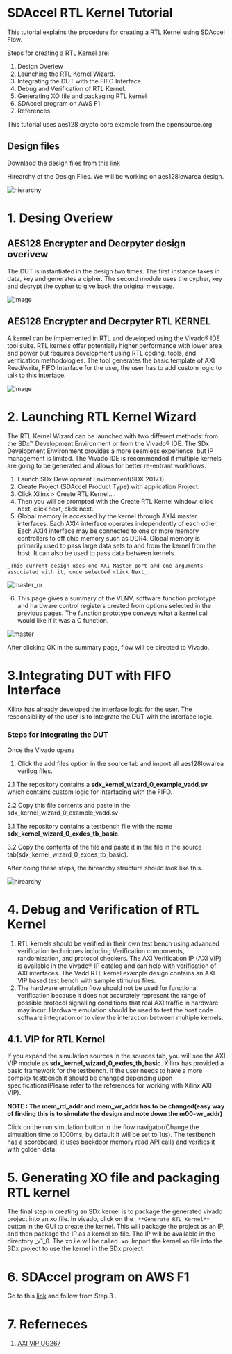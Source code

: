 # SDAccel RTL Kernel Tutorial

This tutorial explains the procedure for creating a RTL Kernel using SDAccel Flow. 

Steps for creating a RTL Kernel are:
1. Design Overiew 
2. Launching the RTL Kernel Wizard.  
3. Integrating the DUT with the FIFO Interface.
4. Debug and Verification of RTL Kernel. 
5. Generating XO file and packaging RTL kernel 
6. SDAccel program on AWS F1
7. References

This tutorial uses aes128 crypto core example from the opensource.org  

## Design files 
Downlaod the design files from this [link](http://opencores.org/project,systemcaes) 

Hirearchy of the Design Files. We will be working on aes128lowarea design.

![hierarchy](https://user-images.githubusercontent.com/32319498/31956578-abacabe6-b8a0-11e7-8dec-ab22b29898cf.PNG)

# 1. Desing Overiew

## AES128 Encrypter and Decrpyter design overivew
   The DUT is instantiated in the design two times. The first instance takes in data, key and generates a cipher. The second module uses the cypher, key and decrypt the cypher to give back the original message.
   
   ![image](https://user-images.githubusercontent.com/32319498/31142684-e1b2e09c-a82f-11e7-9741-ce0f1c4ce054.png)
		

## AES128 Encrypter and Decrpyter RTL KERNEL
   A kernel can be implemented in RTL and developed using the Vivado® IDE tool suite. RTL kernels offer potentially higher performance with lower area and power but requires development using RTL coding, tools, and verification methodologies. The tool generates the basic template of AXI Read/write, FIFO Interface for the user, the user has to add custom logic to talk to this interface. 
   
![image](https://user-images.githubusercontent.com/32319498/31147244-1b121048-a83e-11e7-83e6-a3f534f62ade.png)
		
# 2. Launching RTL Kernel Wizard
The RTL Kernel Wizard can be launched with two different methods: from the SDx™ Development Environment or from the Vivado® IDE. The SDx Development Environment provides a more seemless experience, but IP management is limited. The Vivado IDE is recommended if multiple kernels are going to be generated and allows for better re-entrant workflows.
1. Launch SDx Development Environment(SDX 2017.1).
2. Create Project (SDAccel Product Type) with application Project.
3. Click Xilinx > Create RTL Kernel....			
4. Then you will be prompted with the Create RTL Kernel window, click next, click next, click next. 
5. Global memory is accessed by the kernel through AXI4 master interfaces. Each AXI4 interface operates independently of each other. Each AXI4 interface may be connected to one or more memory controllers to off chip memory such as DDR4. Global memory is primarily used to pass large data sets to and from the kernel from the host. It can also be used to pass data between kernels. 

`_This current design uses one AXI Master port and one arguments associated with it, once selected click Next_.`

![master_or](https://user-images.githubusercontent.com/32319498/31472114-83e8981c-aea1-11e7-9e60-959aa3c37392.PNG)

6. This page gives a summary of the VLNV, software function prototype and hardware control registers created from options selected in the previous pages. The function prototype conveys what a kernel call would like if it was a C function.

![master](https://user-images.githubusercontent.com/32319498/31472098-6c37e25e-aea1-11e7-8b4d-205ec9b5b115.PNG)


After clicking OK in the summary page, flow will be directed to Vivado. 

# 3.Integrating DUT with FIFO Interface
 Xilinx has already developed the interface logic for the user. The responsibility of the user is to integrate the DUT with the interface logic.
 
### Steps for Integrating the DUT
Once the Vivado opens

1. Click the add files option in the source tab and import all aes128lowarea verilog files.

2.1 The repository contains a **sdx_kernel_wizard_0_example_vadd.sv** which contains custom logic for interfacing with the FIFO.

2.2 Copy this file contents and paste in the sdx_kernel_wizard_0_example_vadd.sv

3.1 The repository contains a testbench file with the name **sdx_kernel_wizard_0_exdes_tb_basic**. 

3.2 Copy the contents of the file and paste it in the file in the source tab(sdx_kernel_wizard_0_exdes_tb_basic). 

After doing these steps, the hirearchy structure should look like this.

![hirearchy](https://user-images.githubusercontent.com/32319498/31472066-3ba660ac-aea1-11e7-831a-6b67a148cef3.PNG)

# 4. Debug and Verification of RTL Kernel
1. RTL kernels should be verified in their own test bench using advanced verification techniques including Verification components, randomization, and protocol checkers. The AXI Verification IP (AXI VIP) is available in the Vivado® IP catalog and can help with verification of AXI interfaces. The Vadd RTL kernel example design contains an AXI VIP based test bench with sample
stimulus files. 
2. The hardware emulation flow should not be used for functional verification because it does not accurately represent the range of possible protocol signalling conditions that real AXI traffic in hardware may incur. Hardware emulation should be used to test the host code software integration or to view the interaction between multiple kernels.
## 4.1. VIP for RTL Kernel 
   If you expand the simulation sources in the sources tab, you will see the AXI VIP module as **sdx_kernel_wizard_0_exdes_tb_basic**. Xilinx has provided a basic framework for the testbench. If the user needs to have a more complex testbench it should be changed depending upon specifications(Please refer to the references for working with Xilinx AXI VIP). 

**NOTE : The mem_rd_addr and mem_wr_addr has to be changed(easy way of finding this is to simulate the design and note down the m00-wr_addr)**

Click on the run simulation button in the flow navigator(Change the simualtion time to 1000ms, by default it will be set to 1us). The testbench has a scoreboard, it uses backdoor memory read API calls and verifies it with golden data.

# 5. Generating XO file and packaging RTL kernel
The final step in creating an SDx kernel is to package the generated vivado project into an xo file. In vivado, click on the `_**Generate RTL Kernel**_` button in the GUI to create the kernel. This will package the project as an IP, and then package the IP as a kernel xo file. The IP will be available in the directory <Kernel name>_v1_0. The xo ile wil be called <Kernel name>.xo. Import the kernel xo file into the SDx project to use the kernel in the SDx project.
 
# 6. SDAccel program on AWS F1
Go to this [link](https://github.com/Xilinx/SDAccel_Examples/wiki/Run-your-first-SDAccel-program-on-AWS-F1) and follow from Step 3 .


# 7. Referneces
1. [AXI VIP UG267](https://www.xilinx.com/support/documentation/ip_documentation/axi_vip/v1_0/pg267-axi-vip.pdf)

